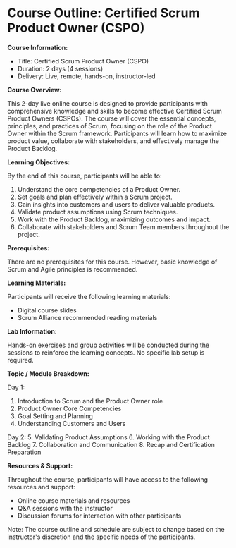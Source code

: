 # Course Outline: Certified Scrum Product Owner (CSPO)

**Course Information:**

- Title: Certified Scrum Product Owner (CSPO)
- Duration: 2 days (4 sessions)
- Delivery: Live, remote, hands-on, instructor-led

**Course Overview:**

This 2-day live online course is designed to provide participants with comprehensive knowledge and skills to become effective Certified Scrum Product Owners (CSPOs). The course will cover the essential concepts, principles, and practices of Scrum, focusing on the role of the Product Owner within the Scrum framework. Participants will learn how to maximize product value, collaborate with stakeholders, and effectively manage the Product Backlog.

**Learning Objectives:**

By the end of this course, participants will be able to:

1. Understand the core competencies of a Product Owner.
2. Set goals and plan effectively within a Scrum project.
3. Gain insights into customers and users to deliver valuable products.
4. Validate product assumptions using Scrum techniques.
5. Work with the Product Backlog, maximizing outcomes and impact.
6. Collaborate with stakeholders and Scrum Team members throughout the project.

**Prerequisites:**

There are no prerequisites for this course. However, basic knowledge of Scrum and Agile principles is recommended.

**Learning Materials:**

Participants will receive the following learning materials:

- Digital course slides
- Scrum Alliance recommended reading materials

**Lab Information:**

Hands-on exercises and group activities will be conducted during the sessions to reinforce the learning concepts. No specific lab setup is required.

**Topic / Module Breakdown:**

Day 1:
1. Introduction to Scrum and the Product Owner role
2. Product Owner Core Competencies
3. Goal Setting and Planning
4. Understanding Customers and Users

Day 2:
5. Validating Product Assumptions
6. Working with the Product Backlog
7. Collaboration and Communication
8. Recap and Certification Preparation

**Resources & Support:**

Throughout the course, participants will have access to the following resources and support:

- Online course materials and resources
- Q&A sessions with the instructor
- Discussion forums for interaction with other participants

Note: The course outline and schedule are subject to change based on the instructor's discretion and the specific needs of the participants.
